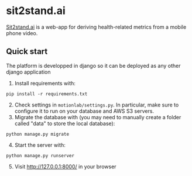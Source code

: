 # sit2stand.ai 

[Sit2stand.ai](https://sit2stand.ai/) is a web-app for deriving health-related metrics from a mobile phone video. 

## Quick start

The platform is developped in django so it can be deployed as any other django application

1. Install requirements with:
```
pip install -r requirements.txt
```
2. Check settings in `motionlab/settings.py`. In particular, make sure to configure it to run on your database and AWS S3 servers.
3. Migrate the database with (you may need to manually create a folder called "data" to store the local database):
```
python manage.py migrate
```
4. Start the server with:
```
python manage.py runserver
```
5. Visit http://127.0.0.1:8000/ in your browser
